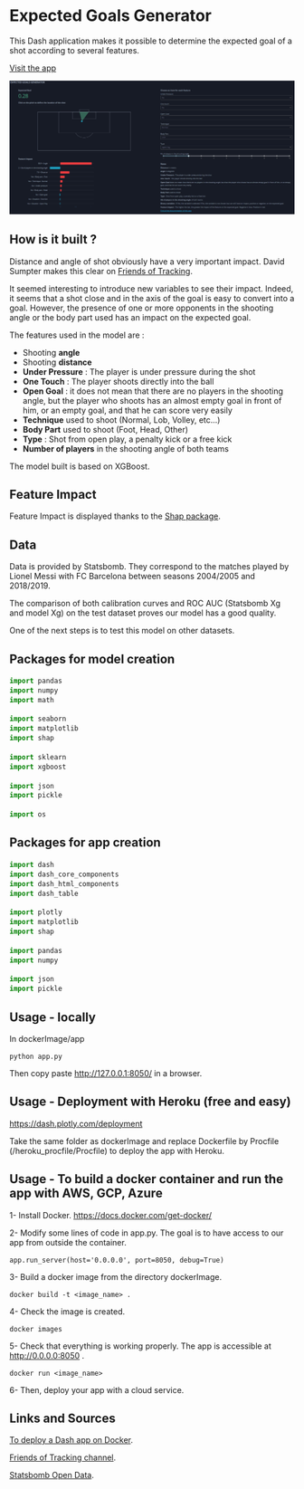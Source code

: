 # Expected Goals Generator

This Dash application makes it possible to determine the expected goal of a shot according to several features. 

[Visit the app](https://expected-goals.herokuapp.com/)

![alt text](image.png)

## How is it built ?

Distance and angle of shot obviously have a very important impact. David Sumpter makes this clear on [Friends of Tracking](https://www.youtube.com/watch?v=310_eW0hUqQ).


It seemed interesting to introduce new variables to see their impact. 
Indeed, it seems that a shot close and in the axis of the goal is easy to convert into a goal. 
However, the presence of one or more opponents in the shooting angle or the body part used has an impact on the expected goal.



The features used in the model are :
- Shooting __angle__
- Shooting __distance__
- __Under Pressure__ : The player is under pressure during the shot
- __One Touch__ : The player shoots directly into the ball
- __Open Goal__ : it does not mean that there are no players in the shooting angle, but 
the player who shoots has an almost empty goal in front of him, or an empty goal, and that he can score very easily
- __Technique__ used to shoot (Normal, Lob, Volley, etc...)
- __Body Part__ used to shoot (Foot, Head, Other)
- __Type__ : Shot from open play, a penalty kick or a free kick
- __Number of players__ in the shooting angle of both teams

The model built is based on XGBoost. 

## Feature Impact

Feature Impact is displayed thanks to the [Shap package](https://github.com/slundberg/shap).

## Data

Data is provided by Statsbomb. They correspond to the matches played by Lionel Messi with FC Barcelona 
between seasons 2004/2005 and 2018/2019.

The comparison of both calibration curves and ROC AUC (Statsbomb Xg and model Xg) on the test dataset
proves our model has a good quality.

One of the next steps is to test this model on other datasets.

## Packages for model creation

```python
import pandas
import numpy
import math

import seaborn
import matplotlib
import shap

import sklearn
import xgboost

import json
import pickle

import os
```

## Packages for app creation

```python
import dash
import dash_core_components
import dash_html_components
import dash_table

import plotly
import matplotlib
import shap

import pandas
import numpy

import json
import pickle
```

## Usage - locally

In dockerImage/app 
```
python app.py
```
Then copy paste http://127.0.0.1:8050/ in a browser.

## Usage - Deployment with Heroku (free and easy)

https://dash.plotly.com/deployment

Take the same folder as dockerImage and replace Dockerfile by Procfile (/heroku_procfile/Procfile) to deploy the app with Heroku.

## Usage - To build a docker container and run the app with AWS, GCP, Azure

1- Install Docker.
https://docs.docker.com/get-docker/

2- Modify some lines of code in app.py. The goal is to have access to our app from outside the container.
```
app.run_server(host='0.0.0.0', port=8050, debug=True)
```

3- Build a docker image from the directory dockerImage.
```
docker build -t <image_name> .
```

4- Check the image is created.
```
docker images
```

5- Check that everything is working properly. The app is accessible at http://0.0.0.0:8050 .
```
docker run <image_name>
```

6- Then, deploy your app with a cloud service.

## Links and Sources

[To deploy a Dash app on Docker](https://towardsdatascience.com/how-to-use-docker-to-deploy-a-dashboard-app-on-aws-8df5fb322708).

[Friends of Tracking channel](https://www.youtube.com/channel/UCUBFJYcag8j2rm_9HkrrA7w).

[Statsbomb Open Data](https://github.com/statsbomb/open-data).